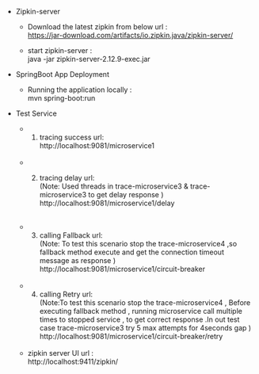 - Zipkin-server 
  - Download the latest zipkin from below url : <br/>
    https://jar-download.com/artifacts/io.zipkin.java/zipkin-server/

  - start zipkin-server :  <br/>
  java -jar zipkin-server-2.12.9-exec.jar


- SpringBoot App Deployment 
  - Running the application locally : <br/>
  mvn spring-boot:run

- Test Service
  - 1. tracing success url: <br/>
  		http://localhost:9081/microservice1 
      <br/>
  - 2. tracing delay url: <br/>
        (Note: Used threads in trace-microservice3 & trace-microservice3 to get delay response )
  		http://localhost:9081/microservice1/delay
      
       <br/>
  - 3. calling Fallback url: <br/>
       (Note: To test this scenario stop the trace-microservice4 ,so fallback method execute and get the connection timeout message as response )<br/>
        http://localhost:9081/microservice1/circuit-breaker
      <br/>
  - 4. calling Retry url: <br/>
       (Note:To test this scenario stop the trace-microservice4 , Before executing fallback method , running microservice call multiple times to stopped service , to get correct response .In out test case trace-microservice3 try 5 max attempts for 4seconds gap ) <br/>
  		http://localhost:9081/microservice1/circuit-breaker/retry
      <br/>
  - zipkin server UI url : <br/>
  http://localhost:9411/zipkin/
